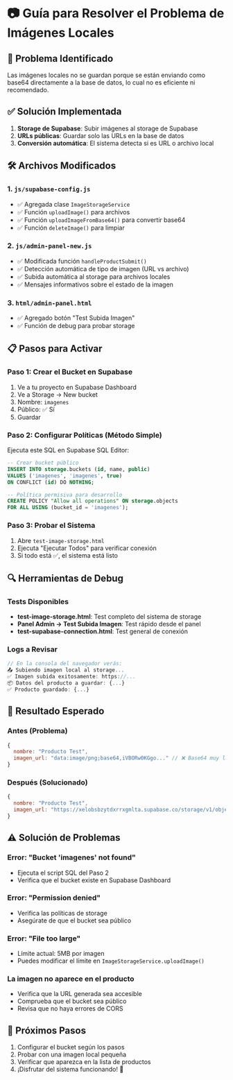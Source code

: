 # 📷 Guía para Resolver el Problema de Imágenes Locales

## 🎯 Problema Identificado
Las imágenes locales no se guardan porque se están enviando como base64 directamente a la base de datos, lo cual no es eficiente ni recomendado.

## ✅ Solución Implementada
1. **Storage de Supabase**: Subir imágenes al storage de Supabase
2. **URLs públicas**: Guardar solo las URLs en la base de datos
3. **Conversión automática**: El sistema detecta si es URL o archivo local

## 🛠️ Archivos Modificados

### 1. `js/supabase-config.js`
- ✅ Agregada clase `ImageStorageService`
- ✅ Función `uploadImage()` para archivos
- ✅ Función `uploadImageFromBase64()` para convertir base64
- ✅ Función `deleteImage()` para limpiar

### 2. `js/admin-panel-new.js`
- ✅ Modificada función `handleProductSubmit()`
- ✅ Detección automática de tipo de imagen (URL vs archivo)
- ✅ Subida automática al storage para archivos locales
- ✅ Mensajes informativos sobre el estado de la imagen

### 3. `html/admin-panel.html`
- ✅ Agregado botón "Test Subida Imagen"
- ✅ Función de debug para probar storage

## 📋 Pasos para Activar

### Paso 1: Crear el Bucket en Supabase
1. Ve a tu proyecto en Supabase Dashboard
2. Ve a Storage → New bucket
3. Nombre: `imagenes`
4. Público: ✅ Sí
5. Guardar

### Paso 2: Configurar Políticas (Método Simple)
Ejecuta este SQL en Supabase SQL Editor:

```sql
-- Crear bucket público
INSERT INTO storage.buckets (id, name, public)
VALUES ('imagenes', 'imagenes', true)
ON CONFLICT (id) DO NOTHING;

-- Política permisiva para desarrollo
CREATE POLICY "Allow all operations" ON storage.objects
FOR ALL USING (bucket_id = 'imagenes');
```

### Paso 3: Probar el Sistema
1. Abre `test-image-storage.html`
2. Ejecuta "Ejecutar Todos" para verificar conexión
3. Si todo está ✅, el sistema está listo

## 🔍 Herramientas de Debug

### Tests Disponibles
- **test-image-storage.html**: Test completo del sistema de storage
- **Panel Admin → Test Subida Imagen**: Test rápido desde el panel
- **test-supabase-connection.html**: Test general de conexión

### Logs a Revisar
```javascript
// En la consola del navegador verás:
📤 Subiendo imagen local al storage...
✅ Imagen subida exitosamente: https://...
📦 Datos del producto a guardar: {...}
✅ Producto guardado: {...}
```

## 🎯 Resultado Esperado

### Antes (Problema)
```javascript
{
  nombre: "Producto Test",
  imagen_url: "data:image/png;base64,iVBORw0KGgo..." // ❌ Base64 muy largo
}
```

### Después (Solucionado)
```javascript
{
  nombre: "Producto Test", 
  imagen_url: "https://xelobsbzytdxrrxgmlta.supabase.co/storage/v1/object/public/imagenes/productos/1671234567890_producto-test.jpg" // ✅ URL pública
}
```

## ⚠️ Solución de Problemas

### Error: "Bucket 'imagenes' not found"
- Ejecuta el script SQL del Paso 2
- Verifica que el bucket existe en Supabase Dashboard

### Error: "Permission denied"
- Verifica las políticas de storage
- Asegúrate de que el bucket sea público

### Error: "File too large"
- Límite actual: 5MB por imagen
- Puedes modificar el límite en `ImageStorageService.uploadImage()`

### La imagen no aparece en el producto
- Verifica que la URL generada sea accesible
- Comprueba que el bucket sea público
- Revisa que no haya errores de CORS

## 🚀 Próximos Pasos
1. Configurar el bucket según los pasos
2. Probar con una imagen local pequeña
3. Verificar que aparezca en la lista de productos
4. ¡Disfrutar del sistema funcionando! 🎉
